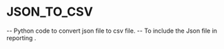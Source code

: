 # JSON_TO_CSV
-- Python code to convert json file to csv file.
-- To include the Json file in reporting .